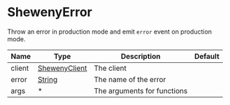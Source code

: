 # ShewenyError

Throw an error in production mode and emit `error` event on production mode.

| Name   | Type                                                                                              | Description                 | Default |
| ------ | ------------------------------------------------------------------------------------------------- | --------------------------- | ------- |
| client | [ShewenyClient](./ShewenyClient.md)                                                               | The client                  |         |
| error  | [String](https://developer.mozilla.org/en-US/docs/Web/JavaScript/Reference/Global_Objects/String) | The name of the error       |         |
| args   | \*                                                                                                | The arguments for functions |         |

